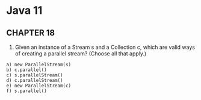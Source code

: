 # Java 11
## CHAPTER 18

1. Given an instance of a Stream s and a Collection c, which are valid
   ways of creating a parallel stream? (Choose all that apply.)
```
a) new ParallelStream(s)
b) c.parallel()
c) s.parallelStream()
d) c.parallelStream()
e) new ParallelStream(c)
f) s.parallel()
```